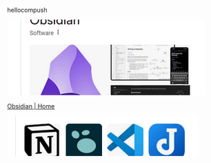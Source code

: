 

hellocompush


![](https://github.com/ygweric/obsidian-note/raw/main/Pasted%20image%2020240806090801.png)

[ Obsidian | Home](https://www.obsidian.net/)

![](https://github.com/ygweric/obsidian-note/raw/main/Pasted%20image%2020240806090808.png)



